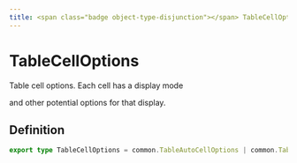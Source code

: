 ```yaml
---
title: <span class="badge object-type-disjunction"></span> TableCellOptions
---
```

# <span class="badge object-type-disjunction"></span> TableCellOptions

Table cell options. Each cell has a display mode

and other potential options for that display.

## Definition

```typescript
export type TableCellOptions = common.TableAutoCellOptions | common.TableSparklineCellOptions | common.TableBarGaugeCellOptions | common.TableColoredBackgroundCellOptions | common.TableColorTextCellOptions | common.TableImageCellOptions | common.TableDataLinksCellOptions | common.TableJsonViewCellOptions;

```
